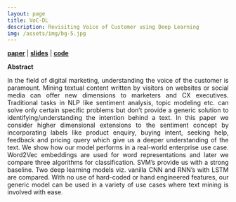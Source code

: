 ```yaml
---
layout: page
title: VoC-DL
description: Revisiting Voice of Customer using Deep Learning 
img: /assets/img/bg-5.jpg
---
```

<p>
<a target="_blank" href="https://www.aaai.org/ocs/index.php/AAAI/AAAI18/paper/view/16103/16396"><strong>paper</strong></a> | <a target="_blank" href="/assets/slides/voc-dl.pdf"><strong>slides</strong></a> | <a target="_blank" href=""><strong>code</strong></a> 
</p>

<strong>Abstract</strong>

<p align="justify">
    In the field of digital marketing, understanding the voice of the customer is paramount. Mining textual content written by visitors on websites or social media can offer new dimensions to marketers and CX executives. Traditional tasks in NLP like sentiment analysis, topic modeling etc. can solve only certain specific problems but don’t provide a generic solution to identifying/understanding the intention behind a text. In this paper we consider higher dimensional extensions to the sentiment concept by incorporating labels like product enquiry, buying intent, seeking help, feedback and pricing query which give us a deeper understanding of the text. We show how our model performs in a real-world enterprise use case. Word2Vec embeddings are used for word representations and later we compare three algorithms for classification. SVM’s provide us with a strong baseline. Two deep learning models viz. vanilla CNN and RNN’s with LSTM are compared. With no use of hard-coded or hand engineered features, our generic model can be used in a variety of use cases where text mining is involved with ease.

</p>
<!--<div class="img_row">
    <img class="col one" src="{{ site.baseurl }}/assets/img/1.jpg" alt="" title="example image"/>
    <img class="col one" src="{{ site.baseurl }}/assets/img/2.jpg" alt="" title="example image"/>
    <img class="col one" src="{{ site.baseurl }}/assets/img/3.jpg" alt="" title="example image"/>
</div>
<div class="col three caption">
    Caption photos easily. On the left, a road goes through a tunnel. Middle, leaves artistically fall in a hipster photoshoot. Right, in another hipster photoshoot, a lumberjack grasps a handful of pine needles.
</div>
<div class="img_row">
    <img class="col three" src="{{ site.baseurl }}/assets/img/5.jpg" alt="" title="example image"/>
</div>
<div class="col three caption">
    This image can also have a caption. It's like magic.
</div>

You can also put regular text between your rows of images. Say you wanted to write a little bit about your project before you posted the rest of the images. You describe how you toiled, sweated, *bled* for your project, and then.... you reveal it's glory in the next row of images.


<div class="img_row">
    <img class="col two" src="{{ site.baseurl }}/assets/img/6.jpg" alt="" title="example image"/>
    <img class="col one" src="{{ site.baseurl }}/assets/img/11.jpg" alt="" title="example image"/>
</div>
<div class="col three caption">
    You can also have artistically styled 2/3 + 1/3 images, like these.
</div>


<br/><br/><br/>


The code is simple. Just add a col class to your image, and another class specifying the width: one, two, or three columns wide. Here's the code for the last row of images above:

    <div class="img_row">
      <img class="col two" src="/img/6.jpg"/>
      <img class="col one" src="/img/11.jpg"/>
    </div>
--->



